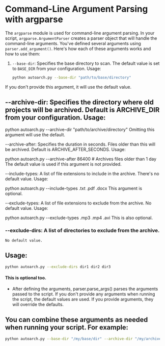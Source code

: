 
# Command-Line Argument Parsing with argparse

The `argparse` module is used for command-line argument parsing. In your script, `argparse.ArgumentParser` creates a parser object that will handle the command-line arguments. You've defined several arguments using `parser.add_argument()`. Here's how each of these arguments works and how to use them:

1. `--base-dir`: Specifies the base directory to scan. The default value is set to `BASE_DIR` from your configuration. Usage:

   ```sh
   python autoarch.py --base-dir "path/to/base/directory"
   ```
If you don't provide this argument, it will use the default value.

## --archive-dir: Specifies the directory where old projects will be archived. Default is ARCHIVE_DIR from your configuration. Usage:


python autoarch.py --archive-dir "path/to/archive/directory"
Omitting this argument will use the default.

--archive-after: Specifies the duration in seconds. Files older than this will be archived. Default is ARCHIVE_AFTER_SECONDS. Usage:


python autoarch.py --archive-after 86400  # Archives files older than 1 day
The default value is used if this argument is not provided.

--include-types: A list of file extensions to include in the archive. There's no default value. Usage:


python autoarch.py --include-types .txt .pdf .docx
This argument is optional.

--exclude-types: A list of file extensions to exclude from the archive. No default value. Usage:


python autoarch.py --exclude-types .mp3 .mp4 .avi
This is also optional.

### --exclude-dirs: A list of directories to exclude from the archive.

 ``No default value.`` 
 
## Usage:
```bash
python autoarch.py --exclude-dirs dir1 dir2 dir3
```
#### This is optional too.

- After defining the arguments, parser.parse_args() parses the arguments passed to the script. If you don't provide any arguments when running the script, the default values are used. If you provide arguments, they will override the defaults.

## You can combine these arguments as needed when running your script. For example:

``` bash
python autoarch.py --base-dir "/my/base/dir" --archive-dir "/my/archive/dir" --archive-after 604800 --include-types .txt .jpg --exclude-types .mp4 --exclude-dirs temp logs
```

